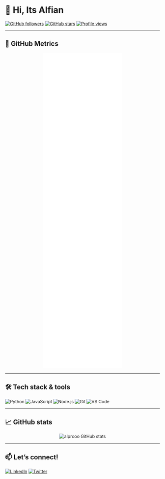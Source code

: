 # 👋 Hi, Its Alfian

[![GitHub followers](https://img.shields.io/github/followers/alprooo?label=Followers&style=social)](https://github.com/alprooo)
[![GitHub stars](https://img.shields.io/github/stars/alprooo?label=Stars&style=social)](https://github.com/alprooo?tab=stars)
[![Profile views](https://komarev.com/ghpvc/?username=alprooo&color=blue)](https://github.com/alprooo)

---

## 🚀 GitHub Metrics

<!-- Metrics image generated by GitHub Actions -->
<p align="center">
  <img src="https://github.com/alprooo/alprooo/blob/main/github-metrics.svg" alt="GitHub Metrics" />
</p>

---

## 🛠 Tech stack & tools
<!-- Just an example, adjust to your skills -->
![Python](https://img.shields.io/badge/-Python-3776AB?style=flat-square&logo=python&logoColor=white)
![JavaScript](https://img.shields.io/badge/-JavaScript-F7DF1E?style=flat-square&logo=javascript&logoColor=black)
![Node.js](https://img.shields.io/badge/-Node.js-339933?style=flat-square&logo=node.js&logoColor=white)
![Git](https://img.shields.io/badge/-Git-F05032?style=flat-square&logo=git&logoColor=white)
![VS Code](https://img.shields.io/badge/-VSCode-007ACC?style=flat-square&logo=visual-studio-code&logoColor=white)

---

## 📈 GitHub stats

<p align="center">
  <img src="https://github-readme-stats.vercel.app/api?username=alprooo&show_icons=true&theme=default" alt="alprooo GitHub stats" />
</p>

---

## 📫 Let’s connect!
[![LinkedIn](https://img.shields.io/badge/-LinkedIn-blue?style=flat-square&logo=linkedin)](https://linkedin.com/in/alfianrsa)
[![Twitter](https://img.shields.io/badge/-Twitter-1DA1F2?style=flat-square&logo=twitter&logoColor=white)](https://twitter.com/YOUR-TWITTER)
